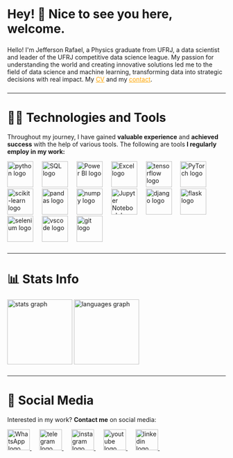 <h1 align="left">Hey! 👋 Nice to see you here, welcome.</h1>

###

<p>
Hello! I'm Jefferson Rafael, a Physics graduate from UFRJ, a data scientist and leader of the UFRJ competitive data science league. My passion for understanding the world and creating innovative solutions led me to the field of data science and machine learning, transforming data into strategic decisions with real impact. My <a href="https://jeffersonrafael.github.io/Jefferson_Rafael_curriculo.pdf" target="_blank" style="color: orange; text-decoration: underline;">CV</a> and my <a href="https://linktr.ee/jefferson_rafael" target="_blank" style="color: orange; text-decoration: underline;">contact</a>.
</p>

###

---

# 👨‍💻 **Technologies and Tools**

Throughout my journey, I have gained **valuable experience** and **achieved success** with the help of various tools. The following are tools **I regularly employ in my work:**

<div align="left">
  <img src="https://cdn.jsdelivr.net/gh/devicons/devicon/icons/python/python-original.svg" height="60" alt="python logo">
  <img width="12">
  
  <img src="https://upload.wikimedia.org/wikipedia/commons/8/87/Sql_data_base_with_logo.png" height="60" alt="SQL logo">
  <img width="12">
  
  <img src="https://upload.wikimedia.org/wikipedia/commons/c/cf/New_Power_BI_Logo.svg" height="60" alt="Power BI logo">
  <img width="12">
  
  <img src="https://upload.wikimedia.org/wikipedia/commons/3/34/Microsoft_Office_Excel_%282019%E2%80%93present%29.svg" height="60" alt="Excel logo">
  <img width="12">
  
  <img src="https://skillicons.dev/icons?i=tensorflow" height="60" alt="tensorflow logo">
  <img width="12">
  
  <img src="https://upload.wikimedia.org/wikipedia/commons/1/10/PyTorch_logo_icon.svg" height="60" alt="PyTorch logo">
  <img width="12">
  
  <img src="https://upload.wikimedia.org/wikipedia/commons/0/05/Scikit_learn_logo_small.svg" height="60" alt="scikit-learn logo">
  <img width="12">
  
  <img src="https://cdn.jsdelivr.net/gh/devicons/devicon/icons/pandas/pandas-original.svg" height="60" alt="pandas logo">
  <img width="12">
  
  <img src="https://cdn.jsdelivr.net/gh/devicons/devicon/icons/numpy/numpy-original.svg" height="60" alt="numpy logo">
  <img width="12">
  
  <img src="https://upload.wikimedia.org/wikipedia/commons/3/38/Jupyter_logo.svg" height="60" alt="Jupyter Notebook logo">
  <img width="12">
<!--   <img src="https://cdn.jsdelivr.net/gh/devicons/devicon/icons/kaggle/kaggle-original.svg" height="60" alt="kaggle logo">
  <img width="12"> -->
  <img src="https://cdn.jsdelivr.net/gh/devicons/devicon/icons/django/django-plain.svg" height="60" alt="django logo">
  <img width="12">
  
  <img src="https://skillicons.dev/icons?i=flask" height="60" alt="flask logo">
  <img width="12">
<!--   <img src="https://cdn.simpleicons.org/jupyter/F37626" height="60" alt="jupyter logo">
  <img width="12"> -->
  <img src="https://skillicons.dev/icons?i=selenium" height="60" alt="selenium logo">
  <img width="12">
  
  <img src="https://skillicons.dev/icons?i=vscode" height="60" alt="vscode logo">
  <img width="12">
  
  <img src="https://cdn.jsdelivr.net/gh/devicons/devicon/icons/git/git-original.svg" height="60" alt="git logo">
</div>

###

---

# 📊 Stats Info

<div align="left">
  <img src="https://github-readme-stats.vercel.app/api?username=jeffersonrafael&hide_title=false&hide_rank=false&show_icons=true&include_all_commits=true&count_private=true&disable_animations=false&theme=jolly&locale=en&hide_border=true&order=1" height="150" alt="stats graph"  />
  <img src="https://github-readme-stats.vercel.app/api/top-langs?username=jeffersonrafael&locale=en&hide_title=false&layout=compact&card_width=320&langs_count=5&theme=jolly&hide_border=true&order=2" height="150" alt="languages graph"  />
</div>

###

---

# 📱 **Social Media**

Interested in my work? **Contact me** on social media:

<div align="left">
  <a href="https://wa.me/+5521983234573" target="_blank">
    <img src="https://upload.wikimedia.org/wikipedia/commons/6/6b/WhatsApp.svg" width="52" height="48" alt="WhatsApp logo">
  </a>
  <img width="14">

  <a href="https://t.me/jefferson_rafael2" target="_blank">
    <img src="https://raw.githubusercontent.com/maurodesouza/profile-readme-generator/master/src/assets/icons/social/telegram/default.svg" width="52" height="48" alt="telegram logo">
  </a>
  <img width="14">
  
  <a href="https://www.instagram.com/jeffersonrafa_/" target="_blank">
    <img src="https://raw.githubusercontent.com/maurodesouza/profile-readme-generator/master/src/assets/icons/social/instagram/default.svg" width="52" height="48" alt="instagram logo">
  </a>
  <img width="14">
  
  <a href="https://www.youtube.com/@Gradiente_Descendente" target="_blank">
    <img src="https://raw.githubusercontent.com/maurodesouza/profile-readme-generator/master/src/assets/icons/social/youtube/default.svg" width="52" height="48" alt="youtube logo">
  </a>
  <img width="14">

  <a href="https://www.linkedin.com/in/jefferson-rafael" target="_blank">
    <img src="https://raw.githubusercontent.com/maurodesouza/profile-readme-generator/master/src/assets/icons/social/linkedin/default.svg" width="52" height="48" alt="linkedin logo">
  </a>
  <img width="14">
</div>

<!---<img src="https://raw.githubusercontent.com/jeffersonrafael/jeffersonrafael/output/snake.svg" alt="Snake animation" />--->

###
